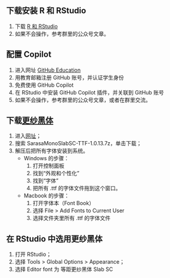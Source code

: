 ## 下载安装 R 和 RStudio

1. 下载 [R 和 RStudio](https://posit.co/download/rstudio-desktop/)
2. 如果不会操作，参考群里的公众号文章。

## 配置 Copilot

1. 进入网址 [GitHub Education](https://education.github.com/pack)
2. 用教育邮箱注册 GitHub 账号，并认证学生身份
3. 免费使用 GitHub Copilot
4. 在 RStudio 中安装 GitHub Copilot 插件，并关联到 GitHub 账号
5. 如果不会操作，参考群里的公众号文章，或者在群里交流。

## 下载[更纱黑体](https://mirror.nju.edu.cn/github-release/be5invis/Sarasa-Gothic/LatestRelease/)

1. 进入[网址](https://mirror.nju.edu.cn/github-release/be5invis/Sarasa-Gothic/LatestRelease/)；
2. 搜索 SarasaMonoSlabSC-TTF-1.0.13.7z，单击下载；
3. 解压后把所有字体安装到系统。
   - Windows 的步骤：
     1. 打开控制面板
     2. 找到“外观和个性化”
     3. 找到“字体”
     4. 把所有 .ttf 的字体文件拖到这个窗口。
   - Macbook 的步骤：
     1. 打开字体本（Font Book）
     2. 选择 File > Add Fonts to Current User
     3. 选择文件夹里所有 .ttf 的字体文件

## 在 RStudio 中选用更纱黑体

1. 打开 RStudio；
2. 选择 Tools > Global Options > Appearance；
3. 选择 Editor font 为 等距更纱黑体 Slab SC